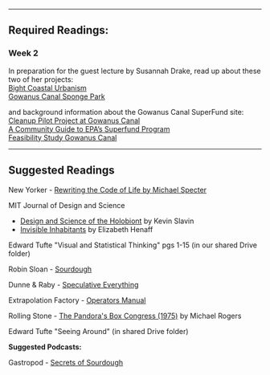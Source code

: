 ___
## Required Readings:


### Week 2

In preparation for the guest lecture by Susannah Drake, read up about these two of her projects:   
[Bight Coastal Urbanism](https://dlandstudio.com/Bight-Coastal-Urbanism)  
[Gowanus Canal Sponge Park](https://dlandstudio.com/Gowanus-Canal-Sponge-Park-Pilot)  

and background information about the Gowanus Canal SuperFund site:  
[Cleanup Pilot Project at Gowanus Canal](https://www.epa.gov/newsreleases/pilot-project-advances-epas-cleanup-gowanus-canal-superfund-site-brooklyn-ny)  
[A Community Guide to EPA’s Superfund Program](https://semspub.epa.gov/work/HQ/175197.pdf)  
[Feasibility Study Gowanus Canal](https://semspub.epa.gov/work/02/122525.pdf)  
 
 ___

## Suggested Readings


New Yorker - [Rewriting the Code of Life by Michael Specter](https://www.newyorker.com/magazine/2017/01/02/rewriting-the-code-of-life)

MIT Journal of Design and Science

* [Design and Science of the Holobiont](https://jods.mitpress.mit.edu/pub/design-science-holobiont) by Kevin Slavin
* [Invisible Inhabitants](https://jods.mitpress.mit.edu/pub/invisible-inhabitants) by Elizabeth Henaff 


Edward Tufte "Visual and Statistical Thinking" pgs 1-15 \(in our shared Drive folder\)





Robin Sloan - [Sourdough](https://www.robinsloan.com/books/sourdough/)

Dunne & Raby - [Speculative Everything](https://shibboleth.nyu.edu/idp/profile/SAML2/Redirect/SSO?SAMLRequest=fZJRb4IwEMe%2FCum7FHBD1ogJ04eZuEmE7WEvS4FDmtSW9Yqb336IGt2Lj03%2F97u7XztFvpMtSzrbqA18d4DW%2Bd1JhWy4iElnFNMcBTLFd4DMlixLXlcscD3WGm11qSVxEkQwVmg11wq7HZgMzF6U8L5ZxaSxtkVGqdRboVwpCsPNwVWHzoWqo1kjikJLsI2LqOkRHtB0neXEWfTTCMWP3CsFr%2FkLQlQt7WephYRz%2FQYqYaC0NMvWxFkuYvI1nhRhHVaPIS%2F88YMf1lBOAOowKv1JUMNTH8OUI4o9xMQ%2FnrCDpULLlY1J4PnRyPNHQZD7EfMiNg4%2FiZOeBTwLVQm1vW%2BrOIWQveR5Ojpt%2BAEGh%2B36AJlNj87Z0NjcvMJ9LL%2BoJ7P7oq%2FiRthO6U2vU%2BOWvfXw5SLVUpQHJ5FS%2F8wNcDv4oLNTyf%2B%2FMvsD&RelayState=ss%3Amem%3A1d67aeceba6c51cc5033f36ca9e24d1916e5d2aa8398baf7f2d0a19881995398)

Extrapolation Factory - [Operators Manual](https://getit.library.nyu.edu/resolve?&amp;ctx_ver=Z39.88-2004&amp;ctx_enc=info:ofi/enc:UTF-8&amp;ctx_tim=2018-01-22T13%3A10%3A19IST&amp;url_ver=Z39.88-2004&amp;url_ctx_fmt=infofi/fmt:kev:mtx:ctx&amp;rfr_id=info:sid/primo.exlibrisgroup.com:primo-nyu_aleph004432801&amp;rft_val_fmt=info:ofi/fmt:kev:mtx:book&amp;rft.genre=book&amp;rft.jtitle=&amp;rft.btitle=Extrapolation)

Rolling Stone - [The Pandora's Box Congress \(1975\)](https://drive.google.com/file/d/0B6poxaXYKwZrQ2FZd3k3ZDhyWlE/view?usp=sharing) by Michael Rogers

Edward Tufte "Seeing Around" \(in shared Drive folder\)


**Suggested Podcasts:**

Gastropod - [Secrets of Sourdough](https://gastropod.com/secrets-of-sourdough/)

